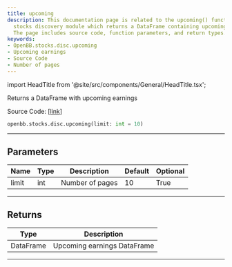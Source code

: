 ```yaml
---
title: upcoming
description: This documentation page is related to the upcoming() function in OpenBB's
  stocks discovery module which returns a DataFrame containing upcoming earnings.
  The page includes source code, function parameters, and return types.
keywords:
- OpenBB.stocks.disc.upcoming
- Upcoming earnings
- Source Code
- Number of pages
---
```


import HeadTitle from '@site/src/components/General/HeadTitle.tsx';

<HeadTitle title="stocks.disc.upcoming - Reference | OpenBB SDK Docs" />

Returns a DataFrame with upcoming earnings

Source Code: [[link](https://github.com/OpenBB-finance/OpenBBTerminal/tree/main/openbb_terminal/stocks/discovery/seeking_alpha_model.py#L41)]

```python
openbb.stocks.disc.upcoming(limit: int = 10)
```

---

## Parameters

| Name | Type | Description | Default | Optional |
| ---- | ---- | ----------- | ------- | -------- |
| limit | int | Number of pages | 10 | True |


---

## Returns

| Type | Description |
| ---- | ----------- |
| DataFrame | Upcoming earnings DataFrame |
---
